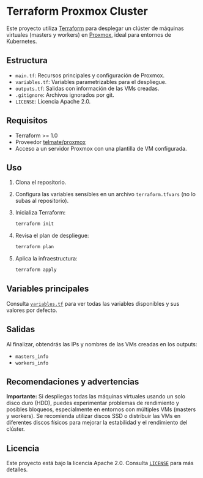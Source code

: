 # Terraform Proxmox Cluster

Este proyecto utiliza [Terraform](https://www.terraform.io/) para desplegar un clúster de máquinas virtuales (masters y workers) en [Proxmox](https://www.proxmox.com/), ideal para entornos de Kubernetes.

## Estructura

- `main.tf`: Recursos principales y configuración de Proxmox.
- `variables.tf`: Variables parametrizables para el despliegue.
- `outputs.tf`: Salidas con información de las VMs creadas.
- `.gitignore`: Archivos ignorados por git.
- `LICENSE`: Licencia Apache 2.0.

## Requisitos

- Terraform >= 1.0
- Proveedor [telmate/proxmox](https://registry.terraform.io/providers/Telmate/proxmox/latest)
- Acceso a un servidor Proxmox con una plantilla de VM configurada.

## Uso

1. Clona el repositorio.
2. Configura las variables sensibles en un archivo `terraform.tfvars` (no lo subas al repositorio).
3. Inicializa Terraform:

   ```sh
   terraform init
   ```

4. Revisa el plan de despliegue:

   ```sh
   terraform plan
   ```

5. Aplica la infraestructura:

   ```sh
   terraform apply
   ```

## Variables principales

Consulta [`variables.tf`](variables.tf) para ver todas las variables disponibles y sus valores por defecto.

## Salidas

Al finalizar, obtendrás las IPs y nombres de las VMs creadas en los outputs:

- `masters_info`
- `workers_info`

## Recomendaciones y advertencias

**Importante:** Si despliegas todas las máquinas virtuales usando un solo disco duro (HDD), puedes experimentar problemas de rendimiento y posibles bloqueos, especialmente en entornos con múltiples VMs (masters y workers). Se recomienda utilizar discos SSD o distribuir las VMs en diferentes discos físicos para mejorar la estabilidad y el rendimiento del clúster.


## Licencia

Este proyecto está bajo la licencia Apache 2.0. Consulta [`LICENSE`](LICENSE) para más detalles.